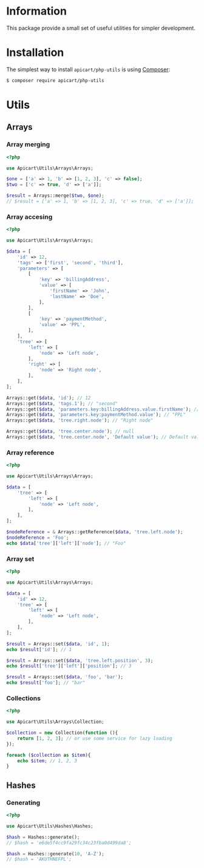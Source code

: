 # Information

This package provide a small set of useful utilities for simpler development.

# Installation

The simplest way to install `apicart/php-utils` is using  [Composer](http://getcomposer.org/):

```sh
$ composer require apicart/php-utils
```

# Utils

## Arrays

### Array merging

```php
<?php 

use Apicart\Utils\Arrays\Arrays;

$one = ['a' => 1, 'b' => [1, 2, 3], 'c' => false];
$two = ['c' => true, 'd' => ['a']];

$result = Arrays::merge($two, $one);
// $result = ['a' => 1, 'b' => [1, 2, 3], 'c' => true, 'd' => ['a']];
```

### Array accesing

```php
<?php

use Apicart\Utils\Arrays\Arrays;

$data = [
	'id' => 12,
	'tags' => ['first', 'second', 'third'],
	'parameters' => [
		[
			'key' => 'billingAddress',
			'value' => [
				'firstName' => 'John',
				'lastName' => 'Doe',
			],
		],
		[
			'key' => 'paymentMethod',
			'value' => 'PPL',
		],
	],
	'tree' => [
		'left' => [
			'node' => 'Left node',
		],
		'right' => [
			'node' => 'Right node',
		],
	],
];

Arrays::get($data, 'id'); // 12
Arrays::get($data, 'tags.1'); // "second"
Arrays::get($data, 'parameters.key:billingAddress.value.firstName'); // "John"
Arrays::get($data, 'parameters.key:paymentMethod.value'); // "PPL"
Arrays::get($data, 'tree.right.node'); // "Right node"

Arrays::get($data, 'tree.center.node'); // null
Arrays::get($data, 'tree.center.node', 'Default value'); // Default value
```

### Array reference

```php
<?php

use Apicart\Utils\Arrays\Arrays;

$data = [
	'tree' => [
		'left' => [
			'node' => 'Left node',
		],
	],
];

$nodeReference = & Arrays::getReference($data, 'tree.left.node');
$nodeReference = 'Foo';
echo $data['tree']['left']['node']; // "Foo"
```

### Array set

```php
<?php

use Apicart\Utils\Arrays\Arrays;

$data = [
	'id' => 12,
	'tree' => [
		'left' => [
			'node' => 'Left node',
		],
	],
];

$result = Arrays::set($data, 'id', 1);
echo $result['id']; // 1

$result = Arrays::set($data, 'tree.left.position', 3);
echo $result['tree']['left']['position']; // 3

$result = Arrays::set($data, 'foo', 'bar');
echo $result['foo']; // "bar"
```

### Collections

```php
<?php

use Apicart\Utils\Arrays\Collection;

$collection = new Collection(function (){
	return [1, 2, 3]; // or use some service for lazy loading
});

foreach ($collection as $item){
	echo $item; // 1, 2, 3
}
```


## Hashes

### Generating

```php
<?php

use Apicart\Utils\Hashes\Hashes;

$hash = Hashes::generate();
// $hash = 'e6de5f4cc9fa29fc34c23fba0d499da8';

$hash = Hashes::generate(10, 'A-Z');
// $hash = 'AKUTHNEFPL';
```